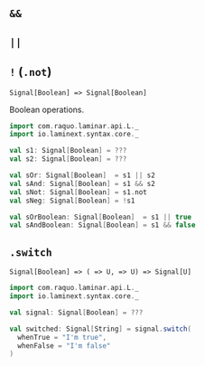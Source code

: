 ## `&&`
## `||` 
## `!` (`.not`)  

`Signal[Boolean] => Signal[Boolean]`

Boolean operations.

```scala
import com.raquo.laminar.api.L._
import io.laminext.syntax.core._

val s1: Signal[Boolean] = ???
val s2: Signal[Boolean] = ???

val sOr: Signal[Boolean]  = s1 || s2
val sAnd: Signal[Boolean] = s1 && s2
val sNot: Signal[Boolean] = s1.not
val sNeg: Signal[Boolean] = !s1

val sOrBoolean: Signal[Boolean]  = s1 || true
val sAndBoolean: Signal[Boolean] = s1 && false
```

## `.switch`

`Signal[Boolean] => ( => U, => U) => Signal[U]`

```scala
import com.raquo.laminar.api.L._
import io.laminext.syntax.core._

val signal: Signal[Boolean] = ???

val switched: Signal[String] = signal.switch(
  whenTrue = "I'm true",
  whenFalse = "I'm false"
)
```
